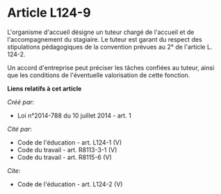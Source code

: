 # Article L124-9

L'organisme d'accueil désigne un tuteur chargé de l'accueil et de l'accompagnement du stagiaire. Le tuteur est garant du
respect des stipulations pédagogiques de la convention prévues au 2° de l'article L. 124-2. 

Un accord d'entreprise peut préciser les tâches confiées au tuteur, ainsi que les conditions de l'éventuelle valorisation de
cette fonction.

**Liens relatifs à cet article**

_Créé par_:

  - Loi n°2014-788 du 10 juillet 2014 - art. 1

_Cité par_:

  - Code de l'éducation - art. L124-1 (V)
  - Code du travail - art. R8113-3-1 (V)
  - Code du travail - art. R8115-6 (V)

_Cite_:

  - Code de l'éducation - art. L124-2 (V)
